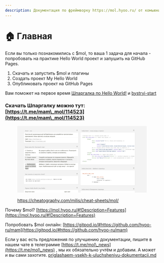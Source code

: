 ```yaml
---
description: Документация по фреймворку https://mol.hyoo.ru/ от комьюнити
---
```


# 🏠 Главная

Если вы только познакомились с $mol, то ваша 1 задача для начала - попробовать на практике Hello World проект и запушить на GitHub Pages.

1. Скачать и запустить $mol и плагины
2. Создать проект My Hello World
3. Опубли­ковать проект на GitHub Pages

Вам поможет на первое время [Шпаргалка по Hello World!](https://cheatography.com/milis/cheat-sheets/mol/) и [bystryi-start](praktika/bystryi-start/ "mention")

### Скачать Шпаргалку можно тут: [https://t.me/mam\_mol/114523](https://t.me/mam\_mol/114523)

<figure><img src=".gitbook/assets/image.png" alt=""><figcaption><p><a href="https://cheatography.com/milis/cheat-sheets/mol/">https://cheatography.com/milis/cheat-sheets/mol/</a></p></figcaption></figure>



Почему $mol? [https://mol.hyoo.ru/#!Description=Features](https://mol.hyoo.ru/#!Description=Features)

Попробовать $mol онлайн: [https://gitpod.io/#https://github.com/hyoo-ru/mam](https://gitpod.io/#https://github.com/hyoo-ru/mam)



Если у вас есть предложения по улучшению документации, пишите в нашем чате в телеграмме [https://t.me/mol\_news](https://t.me/mol\_news) , мы их обязательно учтём и добавим. А может и вы сами захотите. [priglashaem-vsekh-k-uluchsheniyu-dokumentacii.md](glavnaya/priglashaem-vsekh-k-uluchsheniyu-dokumentacii.md "mention")
